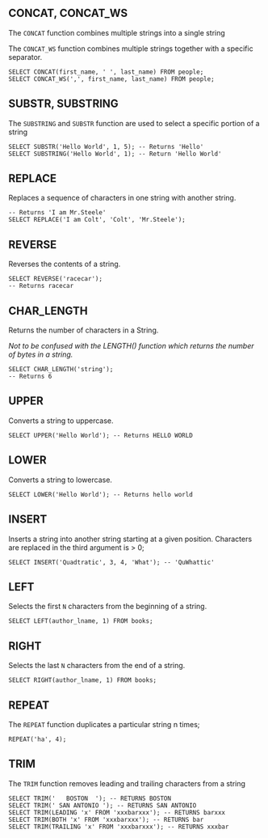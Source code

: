
## CONCAT, CONCAT_WS

The `CONCAT` function combines multiple strings into a single string

The `CONCAT_WS` function combines multiple strings together with a specific separator.

```MySQL
SELECT CONCAT(first_name, ' ', last_name) FROM people;
SELECT CONCAT_WS(',', first_name, last_name) FROM people;
```

## SUBSTR, SUBSTRING

The `SUBSTRING` and `SUBSTR` function are used to select a specific portion of a string

```MySQL
SELECT SUBSTR('Hello World', 1, 5); -- Returns 'Hello'
SELECT SUBSTRING('Hello World', 1); -- Return 'Hello World'
```

## REPLACE

Replaces a sequence of characters in one string with another string.

```MySQL
-- Returns 'I am Mr.Steele'
SELECT REPLACE('I am Colt', 'Colt', 'Mr.Steele');
```

## REVERSE

Reverses the contents of a string.

```MySQL
SELECT REVERSE('racecar');
-- Returns racecar
```

## CHAR_LENGTH

Returns the number of characters in a String.

*Not to be confused with the LENGTH() function  which returns the number of bytes in a string.*

```MySQL
SELECT CHAR_LENGTH('string');
-- Returns 6
```

## UPPER 

Converts a string to uppercase.

```MySQL
SELECT UPPER('Hello World'); -- Returns HELLO WORLD
```

## LOWER

Converts a string to lowercase.

```MySQL
SELECT LOWER('Hello World'); -- Returns hello world
```

## INSERT

Inserts a string into another string starting at a given position. Characters are replaced in the third argument is > 0;

```MySQL
SELECT INSERT('Quadtratic', 3, 4, 'What'); -- 'QuWhattic'
```

## LEFT

Selects the first `N` characters from the beginning of a string.

```MySQL
SELECT LEFT(author_lname, 1) FROM books;
```

## RIGHT

Selects the last `N` characters from the end of a string.

```MySQL
SELECT RIGHT(author_lname, 1) FROM books;
```

## REPEAT

The `REPEAT` function duplicates a particular string n times;

```MySQL
REPEAT('ha', 4);
```


## TRIM

The `TRIM` function removes leading and trailing characters from a string

```MySQL
SELECT TRIM('   BOSTON  '); -- RETURNS BOSTON
SELECT TRIM(' SAN ANTONIO '); -- RETURNS SAN ANTONIO
SELECT TRIM(LEADING 'x' FROM 'xxxbarxxx'); -- RETURNS barxxx
SELECT TRIM(BOTH 'x' FROM 'xxxbarxxx'); -- RETURNS bar
SELECT TRIM(TRAILING 'x' FROM 'xxxbarxxx'); -- RETURNS xxxbar
```

